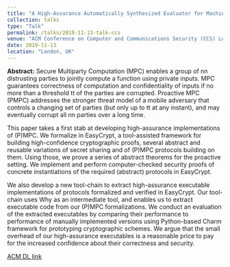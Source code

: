 ```yaml
---
title: "A High-Assurance Automatically Synthesized Evaluator for Machine-checked (Proactively) Secure Multi-party Computation Protocols"
collection: talks
type: "Talk"
permalink: /talks/2019-11-13-talk-ccs
venue: "ACM Conference on Computer and Communications Security (CCS) London, UK 2019"
date: 2019-11-13
location: "London, UK"
---
```


**Abstract:** Secure Multiparty Computation (MPC) enables a group of nn distrusting parties to jointly compute a function using private inputs. MPC guarantees correctness of computation and confidentiality of inputs if no more than a threshold tt of the parties are corrupted. Proactive MPC (PMPC) addresses the stronger threat model of a mobile adversary that controls a changing set of parties (but only up to tt at any instant), and may eventually corrupt all nn parties over a long time.

This paper takes a first stab at developing high-assurance implementations of (P)MPC. We formalize in EasyCrypt, a tool-assisted framework for building high-confidence cryptographic proofs, several abstract and reusable variations of secret sharing and of (P)MPC protocols building on them. Using those, we prove a series of abstract theorems for the proactive setting. We implement and perform computer-checked security proofs of concrete instantiations of the required (abstract) protocols in EasyCrypt.

We also develop a new tool-chain to extract high-assurance executable implementations of protocols formalized and verified in EasyCrypt. Our tool-chain uses Why as an intermediate tool, and enables us to extract executable code from our (P)MPC formalizations. We conduct an evaluation of the extracted executables by comparing their performance to performance of manually implemented versions using Python-based Charm framework for prototyping cryptographic schemes. We argue that the small overhead of our high-assurance executables is a reasonable price to pay for the increased confidence about their correctness and security.

[ACM DL link](https://dl.acm.org/doi/abs/10.1145/3319535.3354205#)

